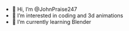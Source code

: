 - 👋 Hi, I’m @JohnPraise247
- 👀 I’m interested in coding and 3d animations
- 🌱 I’m currently learning Blender
<!---- 📫 How to reach me (jpraise247@gmail.com)


JohnPraise247/JohnPraise247 is a ✨ special ✨ repository because its `README.md` (this file) appears on your GitHub profile.
You can click the Preview link to take a look at your changes.
--->
